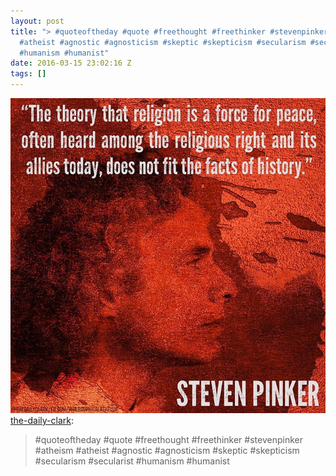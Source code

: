 ```yaml
---
layout: post
title: "> #quoteoftheday #quote #freethought #freethinker #stevenpinker #atheism
  #atheist #agnostic #agnosticism #skeptic #skepticism #secularism #secularist
  #humanism #humanist"
date: 2016-03-15 23:02:16 Z
tags: []
---
```

![](/media/2016/03/141113243894.jpg)
[the-daily-clark](http://the-daily-clark.tumblr.com/post/140357788826/quoteoftheday-quote-freethought-freethinker):

> #quoteoftheday #quote #freethought #freethinker #stevenpinker #atheism #atheist #agnostic #agnosticism #skeptic #skepticism #secularism #secularist #humanism #humanist
